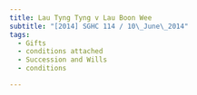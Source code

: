 ```yaml
---
title: Lau Tyng Tyng v Lau Boon Wee 
subtitle: "[2014] SGHC 114 / 10\_June\_2014"
tags:
  - Gifts
  - conditions attached
  - Succession and Wills
  - conditions

---
```



